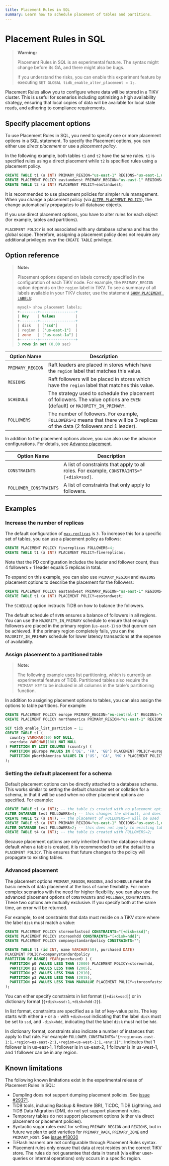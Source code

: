 ```yaml
---
title: Placement Rules in SQL
summary: Learn how to schedule placement of tables and partitions.
---
```


# Placement Rules in SQL

> **Warning:**
>
> Placement Rules in SQL is an experimental feature. The syntax might change before its GA, and there might also be bugs.
>
> If you understand the risks, you can enable this experiment feature by executing `SET GLOBAL tidb_enable_alter_placement = 1;`.

Placement Rules allow you to configure where data will be stored in a TiKV cluster. This is useful for scenarios including optimizing a high availability strategy, ensuring that local copies of data will be available for local stale reads, and adhering to compliance requirements.

## Specify placement options

To use Placement Rules in SQL, you need to specify one or more placement options in a SQL statement. To specify the Placement options, you can either use _direct placement_ or use a _placement policy_.

In the following example, both tables `t1` and `t2` have the same rules. `t1` is specified rules using a direct placement while `t2` is specified rules using a placement policy.

```sql
CREATE TABLE t1 (a INT) PRIMARY_REGION="us-east-1" REGIONS="us-east-1,us-west-1";
CREATE PLACEMENT POLICY eastandwest PRIMARY_REGION="us-east-1" REGIONS="us-east-1,us-west-1";
CREATE TABLE t2 (a INT) PLACEMENT POLICY=eastandwest;
```

It is recommended to use placement policies for simpler rule management. When you change a placement policy (via [`ALTER PLACEMENT POLICY`](/sql-statements/sql-statement-alter-placement-policy.md)), the change automatically propagates to all database objects.

If you use direct placement options, you have to alter rules for each object (for example, tables and partitions).

`PLACEMENT POLICY` is not associated with any database schema and has the global scope. Therefore, assigning a placement policy does not require any additional privileges over the `CREATE TABLE` privilege.

## Option reference

> **Note:**
>
> Placement options depend on labels correctly specified in the configuration of each TiKV node. For example, the `PRIMARY_REGION` option depends on the `region` label in TiKV. To see a summary of all labels available in your TiKV cluster, use the statement [`SHOW PLACEMENT LABELS`](/sql-statements/sql-statement-show-placement-labels.md):
>
> ```sql
> mysql> show placement labels;
> +--------+----------------+
> | Key    | Values         |
> +--------+----------------+
> | disk   | ["ssd"]        |
> | region | ["us-east-1"]  |
> | zone   | ["us-east-1a"] |
> +--------+----------------+
> 3 rows in set (0.00 sec)
> ```

| Option Name                | Description                                                                                    |
|----------------------------|------------------------------------------------------------------------------------------------|
| `PRIMARY_REGION`           | Raft leaders are placed in stores which have the `region` label that matches this value.     |
| `REGIONS`                  | Raft followers will be placed in stores which have the `region` label that matches this value. |
| `SCHEDULE`                 | The strategy used to schedule the placement of followers. The value options are `EVEN` (default) or `MAJORITY_IN_PRIMARY`. |
| `FOLLOWERS`                | The number of followers. For example, `FOLLOWERS=2` means that there will be 3 replicas of the data (2 followers and 1 leader). |
In addition to the placement options above, you can also use the advance configurations. For details, see [Advance placement](#advanced-placement).

| Option Name                | Description                                                                                    |
|----------------------------|------------------------------------------------------------------------------------------------|                                                                                       
| `CONSTRAINTS`              | A list of constraints that apply to all roles. For example, `CONSTRAINTS="[+disk=ssd]`.        |
| `FOLLOWER_CONSTRAINTS`     | A list of constraints that only apply to followers.                                            |

## Examples

### Increase the number of replicas

The default configuration of [`max-replicas`](/pd-configuration-file.md#max-replicas) is `3`. To increase this for a specific set of tables, you can use a placement policy as follows:

```sql
CREATE PLACEMENT POLICY fivereplicas FOLLOWERS=4;
CREATE TABLE t1 (a INT) PLACEMENT POLICY=fivereplicas;
```

Note that the PD configuration includes the leader and follower count, thus 4 followers + 1 leader equals 5 replicas in total.

To expand on this example, you can also use `PRIMARY_REGION` and `REGIONS` placement options to describe the placement for the followers:

```sql
CREATE PLACEMENT POLICY eastandwest PRIMARY_REGION="us-east-1" REGIONS="us-east-1,us-east-2,us-west-1" SCHEDULE="MAJORITY_IN_PRIMARY" FOLLOWERS=4;
CREATE TABLE t1 (a INT) PLACEMENT POLICY=eastandwest;
```

The `SCHEDULE` option instructs TiDB on how to balance the followers.

The default schedule of `EVEN` ensures a balance of followers in all regions. You can use the `MAJORITY_IN_PRIMARY` schedule to ensure that enough followers are placed in the primary region (`us-east-1`) so that quorum can be achieved. If the primary region completely fails, you can the `MAJORITY_IN_PRIMARY` schedule for lower latency transactions at the expense of availability.

### Assign placement to a partitioned table

> **Note:**
>
> The following example uses list partitioning, which is currently an experimental feature of TiDB. Partitioned tables also require the `PRIMARY KEY` to be included in all columns in the table's partitioning function.

In addition to assigning placement options to tables, you can also assign the options to table partitions. For example:

```sql
CREATE PLACEMENT POLICY europe PRIMARY_REGION="eu-central-1" REGIONS="eu-central-1,eu-west-1";
CREATE PLACEMENT POLICY northamerica PRIMARY_REGION="us-east-1" REGIONS="us-east-1";

SET tidb_enable_list_partition = 1;
CREATE TABLE t1 (
  country VARCHAR(10) NOT NULL,
  userdata VARCHAR(100) NOT NULL
) PARTITION BY LIST COLUMNS (country) (
  PARTITION pEurope VALUES IN ('DE', 'FR', 'GB') PLACEMENT POLICY=europe,
  PARTITION pNorthAmerica VALUES IN ('US', 'CA', 'MX') PLACEMENT POLICY=northamerica
);
```

### Setting the default placement for a schema

Default placement options can be directly attached to a database schema. This works similar to setting the default character set or collation for a schema, in that it will be used when no other placement options are specified. For example:

```sql
CREATE TABLE t1 (a INT); -- the table is created with no placement options
ALTER DATABASE test FOLLOWERS=4; -- this changes the default, and does not apply to the existing table t1;
CREATE TABLE t2 (a INT); -- the placement of FOLLOWERS=4 will be used
CREATE TABLE t3 (a INT) PRIMARY_REGION="us-east-1" REGIONS="us-east-1,us-east-2"; -- FOLLOWERS=4 does not apply as placement is specified.
ALTER DATABASE test FOLLOWERS=2; -- this does not apply to existing tables
CREATE TABLE t4 (a INT); -- the table is created with FOLLOWERS=2;
```

Because placement options are only inherited from the database schema default when a table is created, it is recommended to set the default to a `PLACEMENT POLICY`. This ensures that future changes to the policy will propagate to existing tables.

### Advanced placement

The placement options `PRIMARY_REGION`, `REGIONS`, and `SCHEDULE` meet the basic needs of data placement at the loss of some flexibility. For more complex scenarios with the need for higher flexibility, you can also use the advanced placement options of `CONSTRAINTS` and `FOLLOWER_CONSTRAINTS`. These two options are mutually exclusive. If you specify both at the same time, an error will be returned.

For example, to set constraints that data must reside on a TiKV store where the label `disk` must match a value:

```sql
CREATE PLACEMENT POLICY storeonfastssd CONSTRAINTS="[+disk=ssd]";
CREATE PLACEMENT POLICY storeonhdd CONSTRAINTS="[+disk=hdd]";
CREATE PLACEMENT POLICY companystandardpolicy CONSTRAINTS="";

CREATE TABLE t1 (id INT, name VARCHAR(50), purchased DATE)
PLACEMENT POLICY=companystandardpolicy
PARTITION BY RANGE( YEAR(purchased) ) (
  PARTITION p0 VALUES LESS THAN (2000) PLACEMENT POLICY=storeonhdd,
  PARTITION p1 VALUES LESS THAN (2005),
  PARTITION p2 VALUES LESS THAN (2010),
  PARTITION p3 VALUES LESS THAN (2015),
  PARTITION p4 VALUES LESS THAN MAXVALUE PLACEMENT POLICY=storeonfastssd
);
```

You can either specify constraints in list format (`[+disk=ssd]`) or in dictionary format (`{+disk=ssd:1,+disk=hdd:2}`).

In list format, constraints are specified as a list of key-value pairs. The key starts with either a `+` or a `-` with `+disk=ssd` indicating that the label `disk` must be set to `ssd`, and `-disk=hdd`, indicating that the label `disk` must not be `hdd`.

In dictionary format, constraints also indicate a number of instances that apply to that rule. For example `FOLLOWER_CONSTRAINTS="{+region=us-east-1:1,+region=us-east-2:1,+region=us-west-1:1,+any:1}";` indicates that 1 follower is in us-east-1, 1 follower is in us-east-2, 1 follower is in us-west-1, and 1 follower can be in any region.

## Known limitations

The following known limitations exist in the experimental release of Placement Rules in SQL:

* Dumpling does not support dumping placement policies. See [issue #29371](https://github.com/pingcap/tidb/issues/29371).
* TiDB tools, including Backup & Restore (BR), TiCDC, TiDB Lightning, and TiDB Data Migration (DM), do not yet support placement rules.
* Temporary tables do not support placement options (either via direct placement or placement policies).
* Syntactic sugar rules exist for setting `PRIMARY_REGION` and `REGIONS`, but in future we plan to add varieties for `PRIMARY_RACK`, `PRIMARY_ZONE` and `PRIMARY_HOST`. See [issue #18030](https://github.com/pingcap/tidb/issues/18030)
* TiFlash learners are not configurable through Placement Rules syntax.
* Placement rules only ensure that data at rest resides on the correct TiKV store. The rules do not guarantee that data in transit (via either user-queries or internal operations) only occurs in a specific region.
